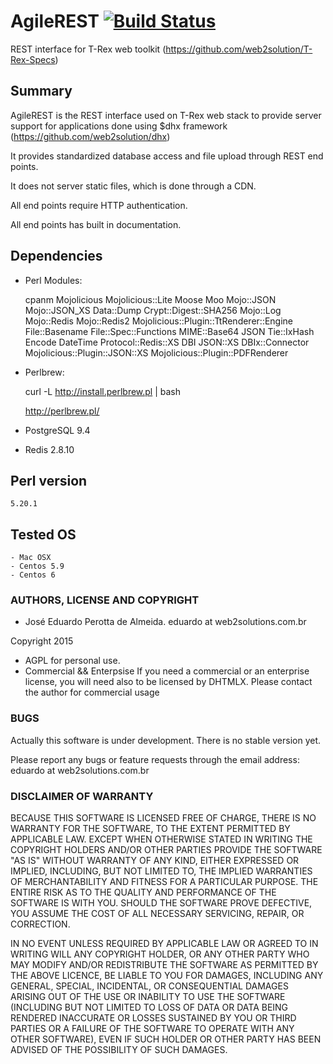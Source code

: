 # AgileREST [![Build Status](https://travis-ci.org/web2solutions/AgileREST.svg?branch=master)](https://travis-ci.org/web2solutions/AgileREST)

REST interface for T-Rex web toolkit (https://github.com/web2solution/T-Rex-Specs)



## Summary

 AgileREST is the REST interface used on T-Rex web stack to provide server support for applications done using $dhx framework (https://github.com/web2solution/dhx)

 It provides standardized database access and file upload through REST end points.

 It does not server static files, which is done through a CDN.

 All end points require HTTP authentication.

 All end points has built in documentation.

 

## Dependencies

  - Perl Modules: 

    cpanm Mojolicious Mojolicious::Lite Moose Moo Mojo::JSON Mojo::JSON_XS Data::Dump Crypt::Digest::SHA256 Mojo::Log Mojo::Redis Mojo::Redis2 Mojolicious::Plugin::TtRenderer::Engine File::Basename File::Spec::Functions MIME::Base64 JSON Tie::IxHash Encode DateTime Protocol::Redis::XS DBI
    JSON::XS DBIx::Connector Mojolicious::Plugin::JSON::XS Mojolicious::Plugin::PDFRenderer

  - Perlbrew:

    curl -L http://install.perlbrew.pl | bash

    http://perlbrew.pl/

  - PostgreSQL 9.4

  - Redis 2.8.10


## Perl version

  	5.20.1


## Tested OS

  	- Mac OSX
  	- Centos 5.9
  	- Centos 6



### AUTHORS, LICENSE AND COPYRIGHT

 - José Eduardo Perotta de Almeida. eduardo at web2solutions.com.br

  Copyright 2015 

- AGPL for personal use.
- Commercial && Enterpsise 
 If you need a commercial or an enterprise license, you will need also to be licensed by DHTMLX. Please contact the author for commercial usage


### BUGS

Actually this software is under development. There is no stable version yet.

Please report any bugs or feature requests through the email address: eduardo at web2solutions.com.br


### DISCLAIMER OF WARRANTY

BECAUSE THIS SOFTWARE IS LICENSED FREE OF CHARGE, THERE IS NO WARRANTY FOR THE SOFTWARE, TO THE EXTENT PERMITTED BY APPLICABLE LAW. EXCEPT WHEN OTHERWISE STATED IN WRITING THE COPYRIGHT HOLDERS AND/OR OTHER PARTIES PROVIDE THE SOFTWARE "AS IS" WITHOUT WARRANTY OF ANY KIND, EITHER EXPRESSED OR IMPLIED, INCLUDING, BUT NOT LIMITED TO, THE IMPLIED WARRANTIES OF MERCHANTABILITY AND FITNESS FOR A PARTICULAR PURPOSE. THE ENTIRE RISK AS TO THE QUALITY AND PERFORMANCE OF THE SOFTWARE IS WITH YOU. SHOULD THE SOFTWARE PROVE DEFECTIVE, YOU ASSUME THE COST OF ALL NECESSARY SERVICING, REPAIR, OR CORRECTION.

IN NO EVENT UNLESS REQUIRED BY APPLICABLE LAW OR AGREED TO IN WRITING WILL ANY COPYRIGHT HOLDER, OR ANY OTHER PARTY WHO MAY MODIFY AND/OR REDISTRIBUTE THE SOFTWARE AS PERMITTED BY THE ABOVE LICENCE, BE LIABLE TO YOU FOR DAMAGES, INCLUDING ANY GENERAL, SPECIAL, INCIDENTAL, OR CONSEQUENTIAL DAMAGES ARISING OUT OF THE USE OR INABILITY TO USE THE SOFTWARE (INCLUDING BUT NOT LIMITED TO LOSS OF DATA OR DATA BEING RENDERED INACCURATE OR LOSSES SUSTAINED BY YOU OR THIRD PARTIES OR A FAILURE OF THE SOFTWARE TO OPERATE WITH ANY OTHER SOFTWARE), EVEN IF SUCH HOLDER OR OTHER PARTY HAS BEEN ADVISED OF THE POSSIBILITY OF SUCH DAMAGES.


